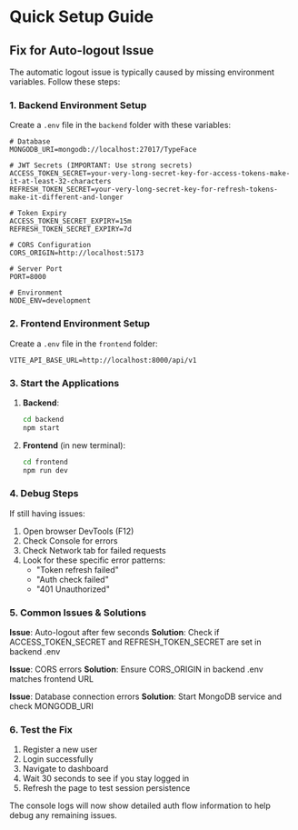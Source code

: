 # Quick Setup Guide

## Fix for Auto-logout Issue

The automatic logout issue is typically caused by missing environment variables. Follow these steps:

### 1. Backend Environment Setup

Create a `.env` file in the `backend` folder with these variables:

```env
# Database
MONGODB_URI=mongodb://localhost:27017/TypeFace

# JWT Secrets (IMPORTANT: Use strong secrets)
ACCESS_TOKEN_SECRET=your-very-long-secret-key-for-access-tokens-make-it-at-least-32-characters
REFRESH_TOKEN_SECRET=your-very-long-secret-key-for-refresh-tokens-make-it-different-and-longer

# Token Expiry
ACCESS_TOKEN_SECRET_EXPIRY=15m
REFRESH_TOKEN_SECRET_EXPIRY=7d

# CORS Configuration  
CORS_ORIGIN=http://localhost:5173

# Server Port
PORT=8000

# Environment
NODE_ENV=development
```

### 2. Frontend Environment Setup

Create a `.env` file in the `frontend` folder:

```env
VITE_API_BASE_URL=http://localhost:8000/api/v1
```

### 3. Start the Applications

1. **Backend**:
   ```bash
   cd backend
   npm start
   ```

2. **Frontend** (in new terminal):
   ```bash
   cd frontend  
   npm run dev
   ```

### 4. Debug Steps

If still having issues:

1. Open browser DevTools (F12)
2. Check Console for errors
3. Check Network tab for failed requests
4. Look for these specific error patterns:
   - "Token refresh failed"
   - "Auth check failed" 
   - "401 Unauthorized"

### 5. Common Issues & Solutions

**Issue**: Auto-logout after few seconds
**Solution**: Check if ACCESS_TOKEN_SECRET and REFRESH_TOKEN_SECRET are set in backend .env

**Issue**: CORS errors
**Solution**: Ensure CORS_ORIGIN in backend .env matches frontend URL

**Issue**: Database connection errors
**Solution**: Start MongoDB service and check MONGODB_URI

### 6. Test the Fix

1. Register a new user
2. Login successfully
3. Navigate to dashboard
4. Wait 30 seconds to see if you stay logged in
5. Refresh the page to test session persistence

The console logs will now show detailed auth flow information to help debug any remaining issues.
